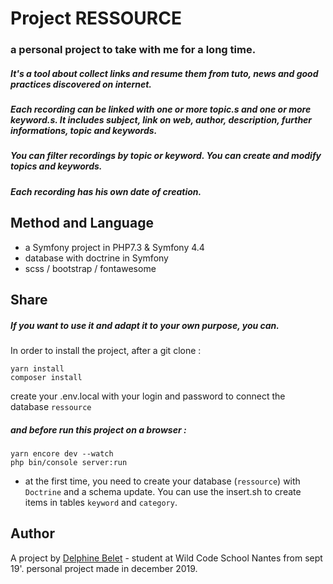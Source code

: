 # Project RESSOURCE

### a personal project to take with me for a long time. 
##### It's a tool about collect links and resume them from tuto, news and good practices discovered on internet.
##### Each recording can be linked with one or more topic.s and one or more keyword.s. It includes subject, link on web, author, description, further informations, topic and keywords.  
##### You can filter recordings by topic or keyword. You can create and modify topics and keywords.
##### Each recording has his own date of creation.


## Method and Language
- a Symfony project in PHP7.3 & Symfony 4.4 
- database with doctrine in Symfony
- scss / bootstrap / fontawesome

## Share
##### If you want to use it and adapt it to your own purpose, you can.
In order to install the project, after a git clone :
```shell script
yarn install
composer install
```
create your .env.local with your login and password to connect the database `ressource`
##### and before run this project on a browser :
```shell script
yarn encore dev --watch
php bin/console server:run
```

- at the first time, you need to create your database (`ressource`) with `Doctrine` and a schema update. You can use the insert.sh to create items in tables `keyword` and `category`. 

## Author
A project by [Delphine Belet](https://apsuma.github.io/delphinebelet/) - student at Wild Code School Nantes from sept 19'.
personal project made in december 2019.
 